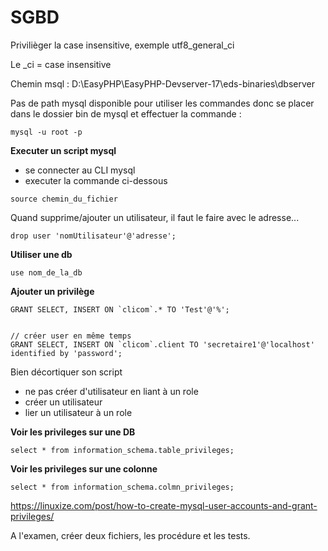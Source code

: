 # SGBD

Privilièger la case insensitive, exemple utf8_general_ci

Le _ci = case insensitive

Chemin msql : D:\EasyPHP\EasyPHP-Devserver-17\eds-binaries\dbserver

Pas de path mysql disponible pour utiliser les commandes donc se placer dans le dossier bin de mysql et effectuer la commande :

```
mysql -u root -p
```
**Executer un script mysql**
- se connecter au CLI mysql
- executer la commande ci-dessous

```
source chemin_du_fichier
```
Quand supprime/ajouter un utilisateur, il faut le faire avec le adresse...

```
drop user 'nomUtilisateur'@'adresse';
```

**Utiliser une db**

```
use nom_de_la_db
```

**Ajouter un privilège**

```
GRANT SELECT, INSERT ON `clicom`.* TO 'Test'@'%';


// créer user en même temps
GRANT SELECT, INSERT ON `clicom`.client TO 'secretaire1'@'localhost' identified by 'password';
```

Bien décortiquer son script
- ne pas créer d'utilisateur en liant à un role
- créer un utilisateur
- lier un utilisateur à un role

**Voir les privileges sur une DB**

```
select * from information_schema.table_privileges;
```


**Voir les privileges sur une colonne**

```
select * from information_schema.colmn_privileges;
```
https://linuxize.com/post/how-to-create-mysql-user-accounts-and-grant-privileges/

A l'examen, créer deux fichiers, les procédure et les tests.
